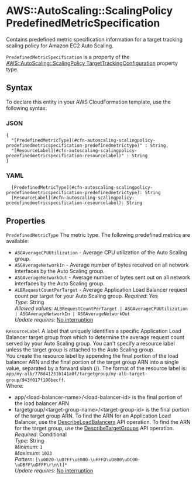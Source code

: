 # AWS::AutoScaling::ScalingPolicy PredefinedMetricSpecification<a name="aws-properties-autoscaling-scalingpolicy-predefinedmetricspecification"></a>

Contains predefined metric specification information for a target tracking scaling policy for Amazon EC2 Auto Scaling\.

`PredefinedMetricSpecification` is a property of the [AWS::AutoScaling::ScalingPolicy TargetTrackingConfiguration](https://docs.aws.amazon.com/AWSCloudFormation/latest/UserGuide/aws-properties-autoscaling-scalingpolicy-targettrackingconfiguration.html) property type\.

## Syntax<a name="aws-properties-autoscaling-scalingpolicy-predefinedmetricspecification-syntax"></a>

To declare this entity in your AWS CloudFormation template, use the following syntax:

### JSON<a name="aws-properties-autoscaling-scalingpolicy-predefinedmetricspecification-syntax.json"></a>

```
{
  "[PredefinedMetricType](#cfn-autoscaling-scalingpolicy-predefinedmetricspecification-predefinedmetrictype)" : String,
  "[ResourceLabel](#cfn-autoscaling-scalingpolicy-predefinedmetricspecification-resourcelabel)" : String
}
```

### YAML<a name="aws-properties-autoscaling-scalingpolicy-predefinedmetricspecification-syntax.yaml"></a>

```
  [PredefinedMetricType](#cfn-autoscaling-scalingpolicy-predefinedmetricspecification-predefinedmetrictype): String
  [ResourceLabel](#cfn-autoscaling-scalingpolicy-predefinedmetricspecification-resourcelabel): String
```

## Properties<a name="aws-properties-autoscaling-scalingpolicy-predefinedmetricspecification-properties"></a>

`PredefinedMetricType` <a name="cfn-autoscaling-scalingpolicy-predefinedmetricspecification-predefinedmetrictype"></a>
The metric type\. The following predefined metrics are available:

- `ASGAverageCPUUtilization` \- Average CPU utilization of the Auto Scaling group\.
- `ASGAverageNetworkIn` \- Average number of bytes received on all network interfaces by the Auto Scaling group\.
- `ASGAverageNetworkOut` \- Average number of bytes sent out on all network interfaces by the Auto Scaling group\.
- `ALBRequestCountPerTarget` \- Average Application Load Balancer request count per target for your Auto Scaling group\.
  _Required_: Yes  
  _Type_: String  
  _Allowed values_: `ALBRequestCountPerTarget | ASGAverageCPUUtilization | ASGAverageNetworkIn | ASGAverageNetworkOut`  
  _Update requires_: [No interruption](https://docs.aws.amazon.com/AWSCloudFormation/latest/UserGuide/using-cfn-updating-stacks-update-behaviors.html#update-no-interrupt)

`ResourceLabel` <a name="cfn-autoscaling-scalingpolicy-predefinedmetricspecification-resourcelabel"></a>
A label that uniquely identifies a specific Application Load Balancer target group from which to determine the average request count served by your Auto Scaling group\. You can't specify a resource label unless the target group is attached to the Auto Scaling group\.  
You create the resource label by appending the final portion of the load balancer ARN and the final portion of the target group ARN into a single value, separated by a forward slash \(/\)\. The format of the resource label is:  
 `app/my-alb/778d41231b141a0f/targetgroup/my-alb-target-group/943f017f100becff`\.  
Where:

- app/<load\-balancer\-name>/<load\-balancer\-id> is the final portion of the load balancer ARN
- targetgroup/<target\-group\-name>/<target\-group\-id> is the final portion of the target group ARN\.
  To find the ARN for an Application Load Balancer, use the [DescribeLoadBalancers](https://docs.aws.amazon.com/elasticloadbalancing/latest/APIReference/API_DescribeLoadBalancers.html) API operation\. To find the ARN for the target group, use the [DescribeTargetGroups](https://docs.aws.amazon.com/elasticloadbalancing/latest/APIReference/API_DescribeTargetGroups.html) API operation\.  
  _Required_: Conditional  
  _Type_: String  
  _Minimum_: `1`  
  _Maximum_: `1023`  
  _Pattern_: `[\u0020-\uD7FF\uE000-\uFFFD\uD800\uDC00-\uDBFF\uDFFF\r\n\t]*`  
  _Update requires_: [No interruption](https://docs.aws.amazon.com/AWSCloudFormation/latest/UserGuide/using-cfn-updating-stacks-update-behaviors.html#update-no-interrupt)
